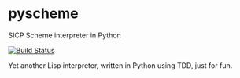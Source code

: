 # pyscheme
SICP Scheme interpreter in Python

[![Build Status](https://travis-ci.org/zahlenteufel/pyscheme.png?branch=master)](https://travis-ci.org/zahlenteufel/pyscheme.png)

Yet another Lisp interpreter, written in Python using TDD, just for fun.

